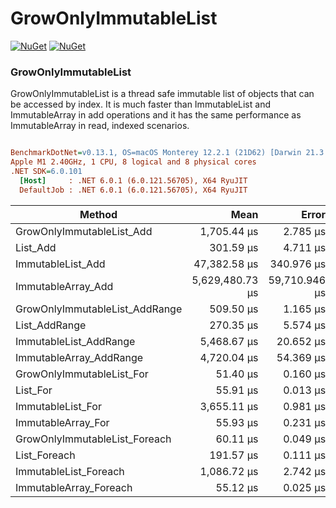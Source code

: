 # GrowOnlyImmutableList


[![NuGet](https://img.shields.io/nuget/v/GrowOnlyImmutableList.svg)](https://www.nuget.org/packages/GrowOnlyImmutableList)
[![NuGet](https://img.shields.io/nuget/dt/GrowOnlyImmutableList.svg)](https://www.nuget.org/packages/GrowOnlyImmutableList)


### GrowOnlyImmutableList

GrowOnlyImmutableList is a thread safe immutable list of objects that can be accessed by index. 
It is much faster than ImmutableList and ImmutableArray in add operations and it has the same performance as ImmutableArray in read, indexed scenarios.

``` ini

BenchmarkDotNet=v0.13.1, OS=macOS Monterey 12.2.1 (21D62) [Darwin 21.3.0]
Apple M1 2.40GHz, 1 CPU, 8 logical and 8 physical cores
.NET SDK=6.0.101
  [Host]     : .NET 6.0.1 (6.0.121.56705), X64 RyuJIT
  DefaultJob : .NET 6.0.1 (6.0.121.56705), X64 RyuJIT


```
|                         Method |            Mean |         Error |        StdDev |       Gen 0 |       Gen 1 |       Gen 2 |        Allocated |
|------------------------------- |----------------:|--------------:|--------------:|------------:|------------:|------------:|-----------------:|
|      GrowOnlyImmutableList_Add |     1,705.44 μs |      2.785 μs |      2.605 μs |   1791.0156 |    203.1250 |    199.2188 |      4,249,302 B |
|                       List_Add |       301.59 μs |      4.711 μs |      5.236 μs |     99.1211 |     38.0859 |     36.6211 |      1,049,096 B |
|              ImmutableList_Add |    47,382.58 μs |    340.976 μs |    318.949 μs |  30454.5455 |   1363.6364 |    181.8182 |     82,508,792 B |
|             ImmutableArray_Add | 5,629,480.73 μs | 59,710.946 μs | 55,853.656 μs | 773000.0000 | 347000.0000 | 347000.0000 | 20,002,728,576 B |
| GrowOnlyImmutableList_AddRange |       509.50 μs |      1.165 μs |      1.033 μs |    382.8125 |    150.3906 |    132.8125 |      1,450,636 B |
|                  List_AddRange |       270.35 μs |      5.574 μs |     16.347 μs |     82.7637 |     26.6113 |     24.1699 |      1,020,264 B |
|         ImmutableList_AddRange |     5,468.67 μs |     20.652 μs |     18.307 μs |   1546.8750 |    617.1875 |    117.1875 |      4,912,838 B |
|        ImmutableArray_AddRange |     4,720.04 μs |     54.369 μs |     48.196 μs |    781.2500 |    351.5625 |    351.5625 |     20,202,715 B |
|      GrowOnlyImmutableList_For |        51.40 μs |      0.160 μs |      0.150 μs |           - |           - |           - |                - |
|                       List_For |        55.91 μs |      0.013 μs |      0.011 μs |           - |           - |           - |                - |
|              ImmutableList_For |     3,655.11 μs |      0.981 μs |      0.917 μs |           - |           - |           - |              3 B |
|             ImmutableArray_For |        55.93 μs |      0.231 μs |      0.216 μs |           - |           - |           - |                - |
|  GrowOnlyImmutableList_Foreach |        60.11 μs |      0.049 μs |      0.045 μs |           - |           - |           - |                - |
|                   List_Foreach |       191.57 μs |      0.111 μs |      0.099 μs |           - |           - |           - |                - |
|          ImmutableList_Foreach |     1,086.72 μs |      2.742 μs |      2.564 μs |           - |           - |           - |              2 B |
|         ImmutableArray_Foreach |        55.12 μs |      0.025 μs |      0.024 μs |           - |           - |           - |                - |

